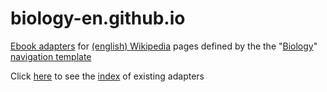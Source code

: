 # biology-en.github.io
[Ebook adapters](https://efpedia.github.io) for [(english) Wikipedia](https://en.wikipedia.org/wiki/English_Wikipedia) pages defined by the the "[Biology](https://en.wikipedia.org/wiki/Template:Biology_nav)" [navigation template](https://en.wikipedia.org/wiki/Wikipedia:Navigation_template)

Click [here](https://biology-en.github.io) to see the [index]((https://biology-en.github.io)) of existing adapters
